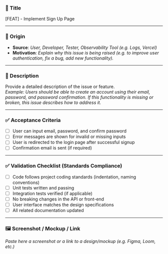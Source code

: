 ### 📝 Title  
[FEAT] - Implement Sign Up Page

---

### 📄 Origin  
- **Source**: _User, Developer, Tester, Observability Tool (e.g. Logs, Vercel)_  
- **Motivation**: _Explain why this issue is being raised (e.g. to improve user authentication, fix a bug, add new functionality)._

---

### 📜 Description  
Provide a detailed description of the issue or feature.  
_Example: Users should be able to create an account using their email, password, and password confirmation. If this functionality is missing or broken, this issue describes how to address it._

---

### ✅ Acceptance Criteria  
- [ ] User can input email, password, and confirm password  
- [ ] Error messages are shown for invalid or missing inputs  
- [ ] User is redirected to the login page after successful signup  
- [ ] Confirmation email is sent (if required)

---

### ✅ Validation Checklist (Standards Compliance)  
- [ ] Code follows project coding standards (indentation, naming conventions)  
- [ ] Unit tests written and passing  
- [ ] Integration tests verified (if applicable)  
- [ ] No breaking changes in the API or front-end  
- [ ] User interface matches the design specifications  
- [ ] All related documentation updated

---

### 🖼️ Screenshot / Mockup / Link  
_Paste here a screenshot or a link to a design/mockup (e.g. Figma, Loom, etc.)_


